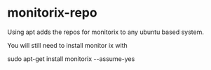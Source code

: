 monitorix-repo
==============

Using apt adds the repos for monitorix to any ubuntu based system.

You will still need to install monitor ix with

  sudo apt-get install monitorix --assume-yes
